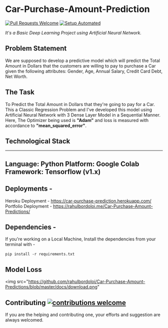# Car-Purchase-Amount-Prediction

[![Pull Requests Welcome](https://img.shields.io/badge/PRs-welcome-brightgreen.svg?style=flat)](http://makeapullrequest.com)
[![Setup Automated](https://img.shields.io/badge/setup-automated-blue?logo=gitpod)](https://gitpod.io/from-referrer/)

<i>It's a Basic Deep Learning Project using Artificial Neural Network.</i><br> 

## Problem Statement 
We are supposed to develop a predictive model which will predict the Total Amount in Dollars that the customers are willing to pay to purchase a Car given the following attributes: Gender, Age, Annual Salary, Credit Card Debt, Net Worth.

## The Task
To Predict the Total Amount in Dollars that they're going to pay for a Car. <br>
This a Classic Regression Problem and I've developed this model using Artificial Neural Network with 3 Dense Layer Model in a Sequential Manner. Here, The Optimizer being used is <b>"Adam"</b> and loss is measured with accordance to <b>"mean_squared_error"</b>.<br> 
  
## Technological Stack
 ---
 Language: Python
 Platform: Google Colab
 Framework: Tensorflow (v1.x)
 ---
 
 ## Deployments - 
 Heroku Deployment - https://car-purchase-prediction.herokuapp.com/ <br>
 Portfolio Deployment - https://rahulbordoloi.me/Car-Purchase-Amount-Predictions/
 
 ## Dependencies - 
 If you're working on a Local Machine, Install the dependencies from your terminal with -
 ```
 pip install -r requirements.txt
 ```
 
 ## Model Loss
 <img src="https://github.com/rahulbordoloi/Car-Purchase-Amount-Predictions/blob/master/docs/download.png"
 
 ## Contributing [![contributions welcome](https://img.shields.io/badge/contributions-welcome-brightgreen.svg?style=flat)](https://github.com/dwyl/esta/issues)

If you are the helping and contributing one, your efforts and suggestion are always welcomed.
 
